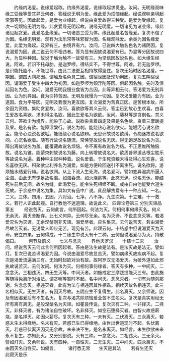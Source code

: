 <!-- { "loadSidebar": true } -->
　　约缘内渴爱。说缘爱起取。约缘外渴爱。说缘取起求觅业。汝问。无明缘观味缘三受缘等爱其异云何者。答经说无明为爱。缘此爱为烦恼缘起。经说观味亲境起常邪等见。因此起爱。是爱为业缘起。经说由贪爱故得三种受。是爱为受缘起。复次一切烦恼无明为缘。此贪爱缘无明起故。说缘无明爱。一切诸见为诸业缘。缘此诸见起贪爱。此爱名业缘爱。一切诸苦三受为体。缘此起爱名苦缘爱。复次不信了为因。名缘无明爱。观有为法乐常等味邪智为因。名缘观味爱。余类为因名缘爱爱。此爱为缘起。及界有三。由境界有六。汝问。已说四大触名色名为诸阴因。复说渴爱为因。此二说云何不相违者。答为显有因故说渴爱有已。为显等分因故说四大。为显种种因。故说于触为触不一故受有三。为坚信因故说名色。如大缘生经说。阿难。若识不托母胎。是迦罗啰。得结实不。不得世尊。阿难。若无迦罗啰。是识能托胎不。不能世尊。由此二法更互相持故得坚住。复次无始时因名渴爱。一期因。谓四大刹那因。谓触及名色具二因。谓宿世因及现功用因。复次五阴宿世因。谓渴爱于受生中四大为初因。如迦罗啰为頞浮陀等因。俱起因名触。先时及俱起因名为色。汝问。渴爱无明我慢业食皆为苦因。此等异相云何。答渴爱为无别异因。业为别异因。食为引持苦因。无明及我慢为一切因。复次渴爱能为有因。业为道因。食为平等因。无明及我慢为更互因。复次渴爱为苦真正因。是苦根本故。所余因为资粮。集助贪爱故。汝问。喜欲欲等其义云何。答尘已到故心生欢喜。由喜生爱故名喜欲。求未得尘名欲。因此生爱名为欲欲。汝问。藤林等是贪别名。其义云何。答欲尘为境界。能染于心故。说欲染贪着四定及果是名色欲。贪着三摩跋提及果。是名有欲。能障涅槃行。说名为刺。能烧热心说名欲火。能垢污心说名欲尘。能令心浊说名欲垢。能缠绕心说名欲辫。无思计故说名欲缚。令痴迷故说名欲闷。心沉名欲着。随有行故说名随流。常悕望故说名无厌。得无饱足故说名为贪。障出离故说名为盖。能覆藏故说名烦恼。令不离有故说名为结。不正思惟所触恼故。说名为锥。能萦朿刺故说名为藤。向上转增故说名大。欲周普界道丛根尘胜乐等故说名为遍。着种种尘起种种着。说名爱着。于生死资粮未得及得心生欢喜。说名喜欲无厌。积聚欲尘利养名为渴爱。如是方便轮回送引不离生死。说名欲将。游烦恼水结爱行绳。说名欲网。从上下流入生死海。说名爱河。譬如变异渴病所逼入尘海。由此无有饱足故名渴。如海吞流。如火烧薪等。此惑无满。说名无休。能结死生前后无间。故名为缝。此渴爱在。能令生死相续不断。或由自由他能受六道生死故。于余惑中说名为集。具如大有品中广说。此品解贪爱有十一种应知。一名。二义。三体。四用。五因。六对治。七净。八不净。九生次第。十立难。十一救义。若行人识此起观。自行教他不迷道理。故说此义。
四谛论卷第三
分别灭谛品第五
　　经说苦灭。云何此言。何所因起。何法为灭。何相何事何缘灭名。何义无余灭。离灭舍断弃。此七义何异。云何尽无余。名为灭谛。不说念念灭等。若渴爱灭名为灭谛。无余涅槃则非灭谛。渴爱尽者。应名集灭。云何说苦灭。若由渴爱尽故苦灭者。无渴爱人即应无苦。现见有苦。此理云何。十结惑中但说渴爱灭为灭谛。安立四果。云何得成。十二缘生中说灭有十二种。云何但说渴爱尽为灭。持散偈曰。
　　何节及前义　　七义与念灭
　　界他灭罗汉　　十结十二灭
　　汝问。经说苦灭云何此言何所因起者。答由是法生故是法有。是法灭故是法无。譬如灯。复次已说苦谛渴爱为因。今说由渴爱尽故显苦灭。譬如病缘灭故疾病不起。复次是渴爱流遍满三有。无始时起欲对治有故。故阿罗汉无渴爱灭。为破外道如此邪执故说苦灭。云何汝问。何法为灭。何相何事何缘者。答灭有多种。一中间灭。二念念灭。三相违灭。四无生灭等。中间灭者。如施戒定三摩跋提能灭三有。由此施等随得免离所对治法。谓贪嗔等暂时不起。名中间灭。念念灭者。一切有为随刹那谢。名念念灭。相违灭者。此有为法与相违因其性相乖。相续灭故名相违灭。此三名相似灭。无生灭者。有因灭尽故。五阴应生不复得生。此名真灭。又余师说。因及有因渴爱后有不生名灭。复次与渴共除烦恼爱业苦不生名灭。复次是真实用经无所有离有离无。是般涅槃名为灭谛。如瞿昙传说。复次灭有二种。一非择灭。二择灭。非择灭者。有为诸法自性破坏。名非择灭。如空石堕择灭者。由智火故惑薪烧。是名择灭。如因火薪尽。复次灭有三种。一未有灭。二伏离灭。三永离灭。若惑未生未得缘地。名未有灭。若惑已生已得缘地。由世出世道现时不起。名伏离灭。若惑已伏离灭因灭无余故。未来决不生。是名永离灭。如经言。未生欲欲未来永不复生。亦知此灭。又分别部说。灭有三种。一念念灭。二相违灭。三无余灭。譬如灯灭。又余师说。灭有四种。一自性灭。二无生灭。三中间灭。四永离灭。不由因灭名自性灭。如偈言。
　　诸行悉无常　　生灭是其法
　　若有生还灭　　此寂灭是乐
